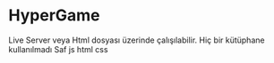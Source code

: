 # HyperGame
Live Server veya Html dosyası üzerinde çalışılabilir.
Hiç bir kütüphane kullanılmadı Saf js html css